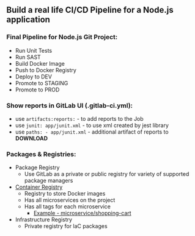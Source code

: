 ## Build a real life CI/CD Pipeline for a Node.js application

### Final Pipeline for Node.js Git Project:
* Run Unit Tests
* Run SAST
* Build Docker Image
* Push to Docker Registry
* Deploy to DEV
* Promote to STAGING
* Promote to PROD

### Show reports in GitLab UI (.gitlab-ci.yml):
* use `artifacts:reports:` - to add reports to the Job
* use `junit: app/junit.xml` - to use xml created by jest library
* use `paths: - app/junit.xml` - additional artifact of reports to **DOWNLOAD**

### Packages & Registries:
* Package Registry
  * Use GitLab as a private or public registry for variety of supported package managers
* [Container Registry](https://gitlab.com/JavaScriptonit/mynodeapp-cicd-project/container_registry)
  * Registry to store Docker images
  * Has all microservices on the project
  * Has all tags for each microservice
    * [Example - microservice/shopping-cart](https://gitlab.com/JavaScriptonit/mynodeapp-cicd-project/container_registry/3663922)
* Infrastructure Registry 
  * Private registry for laC packages
